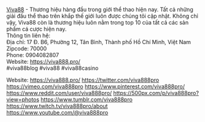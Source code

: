 <p><a target="_blank" href="https://viva888.pro/" rel="noreferrer noopener">Viva88</a> - Thương hiệu hàng đầu trong giới thể thao hiện nay. Tất cả những giải đấu thể thao trên khắp thế giới luôn được chúng tôi cập nhật. Không chỉ vậy, Viva88 còn là thương hiệu luôn nằm trong top 10 của tất cả các sản phẩm cá cược hiện nay.<br>Thông tin liên hệ:<br>Địa chỉ: 17 Đ. B6, Phường 12, Tân Bình, Thành phố Hồ Chí Minh, Việt Nam<br>Zipcode: 70000<br>Phone: 0904082807<br>	
Website:	
<a target="_blank" href="https://viva888.pro/" rel="noreferrer noopener">https://viva888.pro/</a>	
<a target="_blank" href="https://viva88.blog/" rel="noreferrer noopener"><br></a>	
#viva88blog #viva88 #viva88casino</p>	
Website:	
<a href="https://viva888.pro/">https://viva888.pro/</a>	
<a href="https://twitter.com/viva888pro">https://twitter.com/viva888pro</a>	
<a href="https://vimeo.com/viva888pro">https://vimeo.com/viva888pro</a>	
<a href="https://www.pinterest.com/viva888pro/">https://www.pinterest.com/viva888pro/</a>	
<a href="https://www.reddit.com/user/viva888pro/">https://www.reddit.com/user/viva888pro/</a>	
<a href="https://500px.com/p/viva888pro?view=photos">https://500px.com/p/viva888pro?view=photos</a>	
<a href="https://www.tumblr.com/viva888pro">https://www.tumblr.com/viva888pro</a>	
<a href="https://www.twitch.tv/viva888pro/about">https://www.twitch.tv/viva888pro/about</a>	
<a href="https://www.youtube.com/@viva888pro">https://www.youtube.com/@viva888pro</a>	
